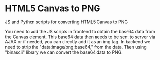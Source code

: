 # HTML5 Canvas to PNG 
JS and Python scripts for converting HTML5 Canvas to PNG

You need to add the JS scripts in frontend to obtain the base64 data from the Canvas element. This base64 data then needs to be sent to server via AJAX or if needed, you can directly add it as an img tag. In backend we need to strip the "data:image/png;base64," from the data. Then using "binascii" library we can convert the base64 data to PNG.
